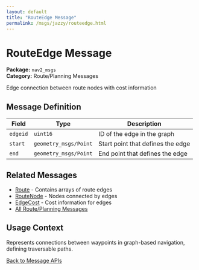 ```yaml
---
layout: default
title: "RouteEdge Message"
permalink: /msgs/jazzy/routeedge.html
---
```


# RouteEdge Message

**Package:** `nav2_msgs`  
**Category:** Route/Planning Messages

Edge connection between route nodes with cost information

## Message Definition

| Field | Type | Description |
|-------|------|-------------|
| `edgeid` | `uint16` | ID of the edge in the graph |
| `start` | `geometry_msgs/Point` | Start point that defines the edge |
| `end` | `geometry_msgs/Point` | End point that defines the edge |

## Related Messages

- [Route](/msgs/jazzy/route.html) - Contains arrays of route edges
- [RouteNode](/msgs/jazzy/routenode.html) - Nodes connected by edges
- [EdgeCost](/msgs/jazzy/edgecost.html) - Cost information for edges
- [All Route/Planning Messages](/msgs/jazzy/index.html#route-planning-messages)

## Usage Context

Represents connections between waypoints in graph-based navigation, defining traversable paths.

[Back to Message APIs](/msgs/jazzy/)
